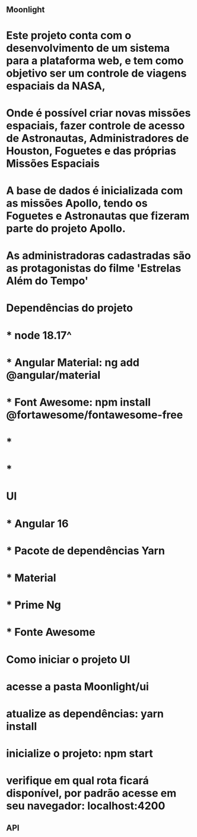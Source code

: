 ## Moonlight
# Este projeto conta com o desenvolvimento de um sistema para a plataforma web, e tem como objetivo ser um controle de viagens espaciais da NASA, 
# Onde é possível criar novas missões espaciais, fazer controle de acesso de Astronautas, Administradores de Houston, Foguetes e das próprias Missões Espaciais
# A base de dados é inicializada com as missões Apollo, tendo os Foguetes e Astronautas que fizeram parte do projeto Apollo.
# As administradoras cadastradas são as protagonistas do filme 'Estrelas Além do Tempo'

# Dependências do projeto
# * node 18.17^
# * Angular Material: ng add @angular/material
# * Font Awesome: npm install @fortawesome/fontawesome-free
# *
# *

# UI
# * Angular 16
# * Pacote de dependências Yarn
# * Material 
# * Prime Ng
# * Fonte Awesome

# Como iniciar o projeto UI
# acesse a pasta Moonlight/ui
# atualize as dependências: yarn install
# inicialize o projeto: npm start
# verifique em qual rota ficará disponível, por padrão acesse em seu navegador: localhost:4200 

## API
